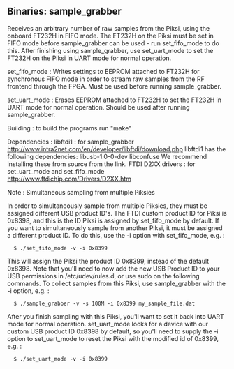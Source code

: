 Binaries:
sample_grabber
--------------
Receives an arbitrary number of raw samples from the Piksi,
using the onboard FT232H in FIFO mode. The FT232H on the Piksi
must be set in FIFO mode before sample_grabber can be used -
run set_fifo_mode to do this. After finishing using
sample_grabber, use set_uart_mode to set the FT232H on the
Piksi in UART mode for normal operation.

set_fifo_mode : Writes settings to EEPROM attached to FT232H for synchronous
                FIFO mode in order to stream raw samples from the RF frontend
                through the FPGA. Must be used before running sample_grabber.

set_uart_mode : Erases EEPROM attached to FT232H to set the FT232H in UART mode
                for normal operation. Should be used after running
                sample_grabber.

Building : to build the programs run "make"

Dependencies : libftdi1 : for sample_grabber
                   http://www.intra2net.com/en/developer/libftdi/download.php
                   libftdi1 has the following dependencies:
                       libusb-1.0-0-dev
                       libconfuse
                   We recommend installing these from source from the link.
               FTDI D2XX drivers : for set_uart_mode and set_fifo_mode
                   http://www.ftdichip.com/Drivers/D2XX.htm

Note : Simultaneous sampling from multiple Piksies

  In order to simultaneously sample from multiple Piksies, they must be
  assigned different USB product ID's. The FTDI custom product ID for Piksi
  is 0x8398, and this is the ID Piksi is assigned by set_fifo_mode by
  default. If you want to simultaneously sample from another Piksi, it must be
  assigned a different product ID. To do this, use the -i option with
  set_fifo_mode, e.g. :

      $ ./set_fifo_mode -v -i 0x8399

  This will assign the Piksi the product ID 0x8399, instead of the default
  0x8398. Note that you'll need to now add the new USB Product ID to your USB
  permissions in /etc/udev/rules.d, or use sudo on the following commands. To
  collect samples from this Piksi, use sample_grabber with the -i option, e.g. :

      $ ./sample_grabber -v -s 100M -i 0x8399 my_sample_file.dat

  After you finish sampling with this Piksi, you'll want to set it back into
  UART mode for normal operation. set_uart_mode looks for a device with our
  custom USB product ID 0x8398 by default, so you'll need to supply the -i
  option to set_uart_mode to reset the Piksi with the modified id of 0x8399,
  e.g. :

      $ ./set_uart_mode -v -i 0x8399
